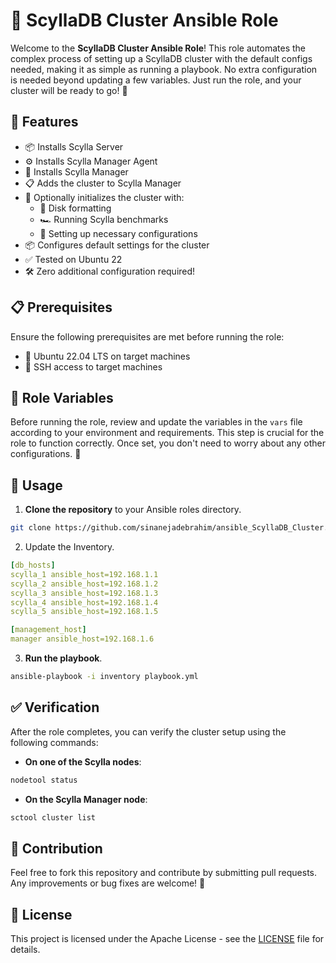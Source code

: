 # 🚀 ScyllaDB Cluster Ansible Role

Welcome to the **ScyllaDB Cluster Ansible Role**! This role automates the complex process of setting up a ScyllaDB cluster with the default configs needed, making it as simple as running a playbook. No extra configuration is needed beyond updating a few variables. Just run the role, and your cluster will be ready to go! 🎉

## 🌟 Features

- 📦 Installs Scylla Server
- ⚙️ Installs Scylla Manager Agent
- 🔧 Installs Scylla Manager
- 📋 Adds the cluster to Scylla Manager
- 🏁 Optionally initializes the cluster with:
  - 💽 Disk formatting
  - 🏎️ Running Scylla benchmarks
  - 🔧 Setting up necessary configurations
- 📦 Configures default settings for the cluster
- ✅ Tested on Ubuntu 22
- 🛠️ Zero additional configuration required!

## 📋 Prerequisites

Ensure the following prerequisites are met before running the role:

- 🐧 Ubuntu 22.04 LTS on target machines
- 🔐 SSH access to target machines

## 📁 Role Variables

Before running the role, review and update the variables in the `vars` file according to your environment and requirements. This step is crucial for the role to function correctly. Once set, you don't need to worry about any other configurations. 🎉

## 🚀 Usage

1. **Clone the repository** to your Ansible roles directory.

```bash
git clone https://github.com/sinanejadebrahim/ansible_ScyllaDB_Cluster.git
```

2. Update the Inventory.

```yaml
[db_hosts]
scylla_1 ansible_host=192.168.1.1
scylla_2 ansible_host=192.168.1.2
scylla_3 ansible_host=192.168.1.3
scylla_4 ansible_host=192.168.1.4
scylla_5 ansible_host=192.168.1.5

[management_host]
manager ansible_host=192.168.1.6
```

3. **Run the playbook**.

```bash
ansible-playbook -i inventory playbook.yml
```

## ✅ Verification

After the role completes, you can verify the cluster setup using the following commands:

- **On one of the Scylla nodes**:

```bash
nodetool status
```

- **On the Scylla Manager node**:

```bash
sctool cluster list
```

## 🤝 Contribution

Feel free to fork this repository and contribute by submitting pull requests. Any improvements or bug fixes are welcome! 🚀

## 📜 License

This project is licensed under the Apache License - see the [LICENSE](LICENSE) file for details.

